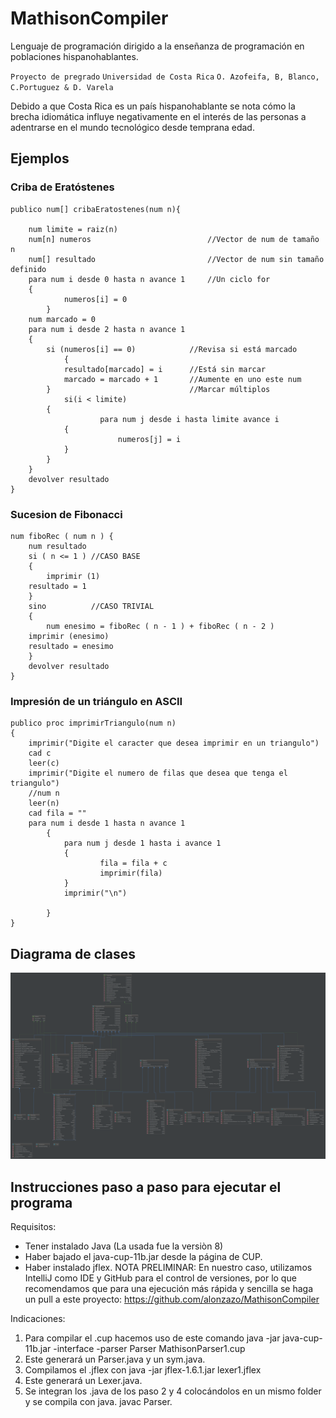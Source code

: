 # MathisonCompiler
Lenguaje de programación dirigido a la enseñanza de programación en poblaciones hispanohablantes.

`Proyecto de pregrado` `Universidad de Costa Rica`
`O. Azofeifa, B, Blanco, C.Portuguez & D. Varela`

Debido a que Costa Rica es un país hispanohablante se nota cómo la brecha
idiomática influye negativamente en el interés de las personas a adentrarse en el
mundo tecnológico desde temprana edad.

## Ejemplos

### Criba de Eratóstenes

```
publico num[] cribaEratostenes(num n){

	num limite = raiz(n)
	num[n] numeros 	                        //Vector de num de tamaño n
	num[] resultado	                        //Vector de num sin tamaño definido
	para num i desde 0 hasta n avance 1		//Un ciclo for
	{
        	numeros[i] = 0
    	}
	num marcado = 0
	para num i desde 2 hasta n avance 1
	{
		si (numeros[i] == 0) 			//Revisa si está marcado
        	{
			resultado[marcado] = i  	//Está sin marcar
			marcado = marcado + 1	    //Aumente en uno este num
		}					            //Marcar múltiplos
        	si(i < limite)
		{
            		para num j desde i hasta limite avance i
			{
                		numeros[j] = i
			}
		}
	}
	devolver resultado
}
```

### Sucesion de Fibonacci

```
num fiboRec ( num n ) {
    num resultado
    si ( n <= 1 ) //CASO BASE 
    {
        imprimir (1)
	resultado = 1
    }
    sino          //CASO TRIVIAL
    {
        num enesimo = fiboRec ( n - 1 ) + fiboRec ( n - 2 )
	imprimir (enesimo)
	resultado = enesimo
    }
    devolver resultado
}
```

### Impresión de un triángulo en ASCII

```
publico proc imprimirTriangulo(num n)
{
	imprimir("Digite el caracter que desea imprimir en un triangulo")
	cad c
	leer(c)
	imprimir("Digite el numero de filas que desea que tenga el triangulo")
	//num n
	leer(n)
	cad fila = ""
	para num i desde 1 hasta n avance 1
    	{
        	para num j desde 1 hasta i avance 1
        	{
            		fila = fila + c
            		imprimir(fila)
        	}
        	imprimir("\n")

    	}
}
```
## Diagrama de clases

![DiagramaDeClases](https://github.com/alonzazo/MathisonCompiler/raw/master/src/main/resources/Diagrams/diagram.png)

## Instrucciones paso a paso para ejecutar el programa
Requisitos:
- Tener instalado Java (La usada fue la versiòn 8)
- Haber bajado el java-cup-11b.jar desde la página de CUP.
- Haber instalado jflex.
NOTA PRELIMINAR: En nuestro caso, utilizamos IntelliJ como IDE y GitHub para el control
de versiones, por lo que recomendamos que para una ejecución más rápida y sencilla se
haga un pull a este proyecto: <https://github.com/alonzazo/MathisonCompiler>

Indicaciones:
1. Para compilar el .cup hacemos uso de este comando
java -jar java-cup-11b.jar -interface -parser Parser MathisonParser1.cup
2. Este generará un Parser.java y un sym.java.
3. Compilamos el .jflex con
java -jar jflex-1.6.1.jar lexer1.jflex
4. Este generará un Lexer.java.
5. Se integran los .java de los paso 2 y 4 colocándolos en un mismo folder y se compila
con java.
javac Parser.
